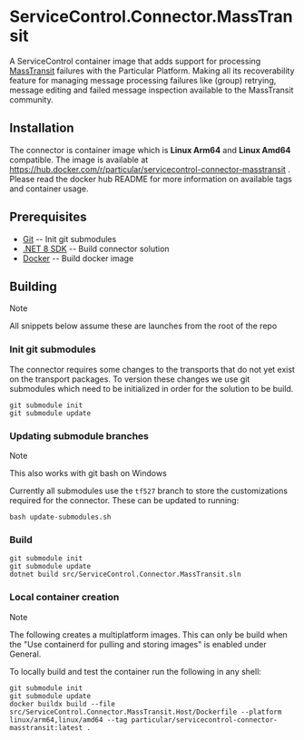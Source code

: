 # ServiceControl.Connector.MassTransit

A ServiceControl container image that adds support for processing [MassTransit](https://masstransit.io/) failures with the Particular Platform. Making all its recoverability feature for managing message processing failures like (group) retrying, message editing and failed message inspection available to the MassTransit community.

## Installation

The connector is container image which is **Linux Arm64** and **Linux Amd64** compatible. The image is available at https://hub.docker.com/r/particular/servicecontrol-connector-masstransit . Please read the docker hub README for more information on available tags and container usage.

## Prerequisites

- [Git](https://git-scm.com/) -- Init git submodules
- [.NET 8 SDK](https://dotnet.microsoft.com/en-us/download/dotnet/8.0) -- Build connector solution
- [Docker](https://www.docker.com/) -- Build docker image

## Building

> [!NOTE]
> All snippets below assume these are launches from the root of the repo

### Init git submodules

The connector requires some changes to the transports that do not yet exist on the transport packages. To version these changes we use git submodules which need to be initialized in order for the solution to be build.

```shell
git submodule init
git submodule update
```

### Updating submodule branches

> [!NOTE]
> This also works with git bash on Windows

Currently all submodules use the `tf527` branch to store the customizations required for the connector. These can be updated to running:

```
bash update-submodules.sh
```

### Build

```shell
git submodule init
git submodule update
dotnet build src/ServiceControl.Connector.MassTransit.sln
```

### Local container creation

> [!NOTE]
> The following creates a multiplatform images. This can only be build when the "Use containerd for pulling and storing images" is enabled under General.

To locally build and test the container run the following in any shell:

```shell
git submodule init
git submodule update
docker buildx build --file src/ServiceControl.Connector.MassTransit.Host/Dockerfile --platform linux/arm64,linux/amd64 --tag particular/servicecontrol-connector-masstransit:latest .
```
